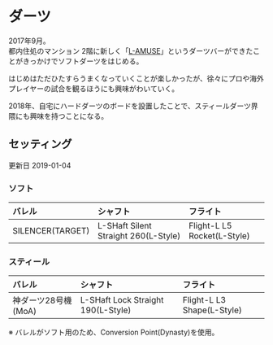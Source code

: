 # ダーツ

2017年9月。  
都内住処のマンション 2階に新しく「[L-AMUSE](http://naturalnine.jp/l-amuse/)」というダーツバーができたことがきっかけでソフトダーツをはじめる。

はじめはただひたすらうまくなっていくことが楽しかったが、徐々にプロや海外プレイヤーの試合を観るほうにも興味がわいていく。

2018年、自宅にハードダーツのボードを設置したことで、スティールダーツ界隈にも興味を持つことになる。

## セッティング

更新日 2019-01-04

### ソフト

| バレル | シャフト | フライト |
|:------|:------|:------|
|SILENCER(TARGET)|L-SHaft Silent Straight 260(L-Style)|Flight-L L5 Rocket(L-Style)|

### スティール

| バレル | シャフト | フライト |
|:------|:------|:------|
|神ダーツ28号機(MoA)|L-SHaft Lock Straight 190(L-Style)|Flight-L L3 Shape(L-Style)|

※ バレルがソフト用のため、Conversion Point(Dynasty)を使用。
